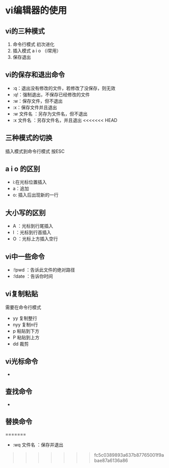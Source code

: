 # vi编辑器的使用

## vi的三种模式
1. 命令行模式 初次进化
2. 插入模式 a i o （i常用）
3. 保存退出

## vi的保存和退出命令
- :q：退出没有修改的文件，若修改了没保存，则无效
- :q!：强制退出，不保存已经修改的文件
- :w：保存文件，但不退出
- :x：保存文件并且退出
- :w 文件名 ：另存为文件名，但不退出
- :x 文件名 ：另存文件名，并且退出
<<<<<<< HEAD


## 三种模式的切换
插入模式到命令行模式 按ESC


## a i o 的区别
- i:在光标位置插入
- a：追加
- o: 插入后出现新的一行

## 大小写的区别
- A ：光标到行尾插入
- I ：光标到行首插入
- O ：光标上方插入空行

## vi中一些命令
- :!pwd ：告诉此文件的绝对路径
- :!date ：告诉你时间

## vi复制粘贴
需要在命令行模式
- yy  复制整行
- nyy 复制n行
- p   粘贴到下方
- P   粘贴到上方
- dd  裁剪

## vi光标命令
* 

## 查找命令
- 

## 替换命令


=======
- :wq 文件名 ：保存并退出
>>>>>>> fc5c0389893a637b87765001f9abae87a6136a86
